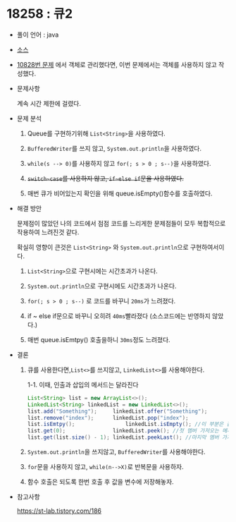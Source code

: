 # 18258 : 큐2

- 풀이 언어 : java
- [소스](../codingTestSource/18258.java)

- [10828번 문제]() 에서 객체로 관리했다면, 이번 문제에서는 객체를 사용하지 않고 작성했다.

- 문제사항

  계속 시간 제한에 걸렸다.

- 문제 분석

  1. Queue를 구현하기위해 `List<String>`을 사용하였다.
  2. `BufferedWriter`를 쓰지 않고, `System.out.println`을 사용하였다.
  3. `while(s --> 0)`를 사용하지 않고 `for(; s > 0 ; s--)`을 사용하였다.

  4. ~~`switch~case`를 사용하지 않고, `if~else if`문을 사용하였다.~~
  5. 매번 큐가 비어있는지 확인을 위해 queue.isEmpty()함수를 호출하였다.

- 해결 방안

  문제점이 많았던 나의 코드에서 점점 코드를 느리게한 문제점들이 
  모두 복합적으로 작용하여 느려진것 같다.

  확실히 영향이 큰것은 `List<String>` 와 `System.out.println`으로 구현하여서이다.

  1. `List<String>`으로 구현시에는 시간초과가 나온다.
  2. `System.out.println`으로 구현시에도 시간초과가 나온다.

  3.   `for(; s > 0 ; s--)` 로 코드를 바꾸니 `20ms`가 느려졌다.
  4. if ~ else if문으로 바꾸니 오히려 `40ms`빨라졌다 (소스코드에는 반영하지 않았다.)
  5. 매번 queue.isEmtpy() 호출을하니 `30ms`정도 느려졌다.

- 결론

  1. 큐를 사용한다면,`List<>`를 쓰지않고, `LinkedList<>`를 사용해야한다.

     1-1. 이때, 인출과 삽입의 메서드는 달라진다

     ```java
     List<String> list = new ArrayList<>();
     LinkedList<String> linkedList = new LinkedList<>();
     list.add("Something");		linkedList.offer("Something");
     list.remove("index");		linkedList.pop("index");
     list.isEmtpy();				linkedList.isEmpty(); //이 부분은 같다.
     list.get(0);				linkedList.peek(); //첫 멤버 가저오는 메서드
     list.get(list.size() - 1);	linkedList.peekLast(); //마지막 멤버 가져오는 메서드
     ```

  2. `System.out.println`을 쓰지않고, `BufferedWriter`를 사용해야한다.

  3. `for`문을 사용하지 않고, `while(n-->X)`로 반복문을 사용하자.

  4. 함수 호출은 되도록 한번 호출 후 값을 변수에 저장해놓자.

- 참고사항

  https://st-lab.tistory.com/186